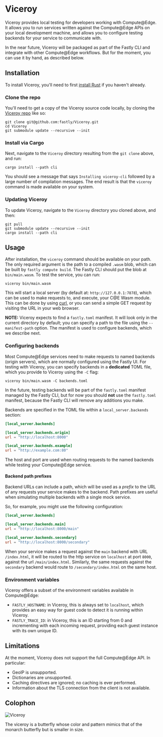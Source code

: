 # Viceroy

Viceroy provides local testing for developers working with Compute@Edge. It
allows you to run services written against the Compute@Edge APIs on your local
development machine, and allows you to configure testing backends for your
service to communicate with.

In the near future, Viceroy will be packaged as part of the Fastly CLI and
integrate with other Compute@Edge workflows. But for the moment, you can use it
by hand, as described below.

## Installation

To install Viceroy, you'll need to first
[install Rust](https://www.rust-lang.org/tools/install) if you haven't already.

### Clone the repo

You'll need to get a copy of the Viceroy source code locally, by cloning the
[Viceroy repo](https://github.com/fastly/Viceroy/) like so:

```
git clone git@github.com:fastly/Viceroy.git
cd Viceroy
git submodule update --recursive --init
```

### Install via Cargo

Next, navigate to the `Viceroy` directory resulting from the `git clone` above,
and run:

```
cargo install --path cli
```

You should see a message that says `Installing viceroy-cli` followed by a large
number of compilation messages. The end result is that the `viceroy` command
is made available on your system.

### Updating Viceroy

To update Viceroy, navigate to the `Viceroy` directory you cloned above, and then:

```
git pull
git submodule update --recursive --init
cargo install --path cli
```

## Usage

After installation, the `viceroy` command should be available on your path. The
only required argument is the path to a compiled `.wasm` blob, which can be
built by `fastly compute build`. The Fastly CLI should put the blob at
`bin/main.wasm`. To test the service, you can run:

```
viceroy bin/main.wasm
```

This will start a local server (by default at: `http://127.0.0.1:7878`), which can be used to make requests to, and execute, your C@E Wasm module. This can be done by using [curl](https://curl.se/), or you can send a simple GET request by visiting the URL in your web browser.

**NOTE:** Viceroy expects to find a `fastly.toml` manifest. It will look only in the
current directory by default; you can specify a path to the file using the
`--manifest-path` option. The manifest is used to configure backends, which we
describe next.

### Configuring backends

Most Compute@Edge services need to make requests to named backends (origin
servers), which are normally configured using the Fastly UI. For testing with
Viceroy, you can specify backends in a **dedicated** TOML file, which you
provide to Viceroy using the `-C` flag:

```
viceroy bin/main.wasm -C backends.toml
```

In the future, testing backends will be part of the `fastly.toml` manifest
managed by the Fastly CLI, but for now you should **not** use the `fastly.toml`
manifest, because the Fastly CLI will remove any additions you make.

Backends are specified in the TOML file within a `local_server.backends`
section:

```toml
[local_server.backends]

[local_server.backends.origin]
url = "http://localhost:8000"

[local_server.backends.example]
url = "http://example.com:80"
```

The host and port are used when routing requests to the named backends while
testing your Compute@Edge service.

#### Backend path prefixes

Backend URLs can include a path, which will be used as a _prefix_ to the URL of
any requests your service makes to the backend. Path prefixes are useful when
simulating multiple backends with a single mock service.

So, for example, you might use the following configuration:

```toml
[local_server.backends]

[local_server.backends.main]
url = "http://localhost:8000/main"

[local_server.backends.secondary]
url = "http://localhost:8000/secondary"
```

When your service makes a request against the `main` backend with URL
`/index.html`, it will be routed to the http service on `localhost` at port
`8000`, against the url `/main/index.html`. Similarly, the same requests
against the `secondary` backend would route to `/secondary/index.html` on the
same host.

### Environment variables

Viceroy offers a subset of the environment variables available in Compute@Edge:

* `FASTLY_HOSTNAME`: in Viceroy, this is always set to `localhost`, which
  provides an easy way for guest code to detect it is running within Viceroy.
* `FASTLY_TRACE_ID`: in Viceroy, this is an ID starting from 0 and incrementing
  with each incoming request, providing each guest instance with its own unique
  ID.

## Limitations

At the moment, Viceroy does not support the full Compute@Edge API. In
particular:

* GeoIP is unsupported.
* Dictionaries are unsupported.
* Caching directives are ignored; no caching is ever performed.
* Information about the TLS connection from the client is not available.

## Colophon

![Viceroy](doc/logo.png)

The viceroy is a butterfly whose color and pattern mimics that of the monarch
butterfly but is smaller in size.
